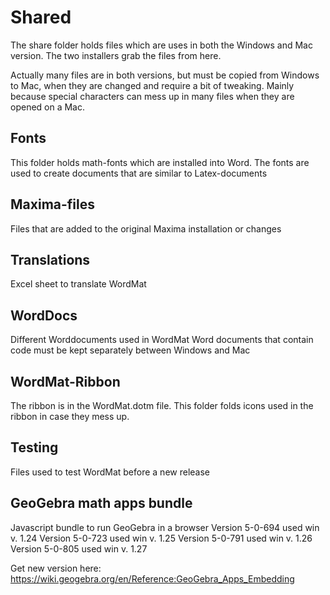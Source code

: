 # Shared

The share folder holds files which are uses in both the Windows and Mac version. The two installers grab the files from here.

Actually many files are in both versions, but must be copied from Windows to Mac, when they are changed and require a bit of tweaking.
Mainly because special characters can mess up in many files when they are opened on a Mac.

## Fonts
This folder holds math-fonts which are installed into Word.
The fonts are used to create documents that are similar to Latex-documents

## Maxima-files
Files that are added to the original Maxima installation or changes

## Translations
Excel sheet to translate WordMat

## WordDocs
Different Worddocuments used in WordMat
Word documents that contain code must be kept separately between Windows and Mac

## WordMat-Ribbon
The ribbon is in the WordMat.dotm file. This folder folds icons used in the ribbon in case they mess up.

## Testing
Files used to test WordMat before a new release

## GeoGebra math apps bundle
Javascript bundle to run GeoGebra in a browser
Version 5-0-694 used win v. 1.24
Version 5-0-723 used win v. 1.25
Version 5-0-791 used win v. 1.26
Version 5-0-805 used win v. 1.27

Get new version here:
https://wiki.geogebra.org/en/Reference:GeoGebra_Apps_Embedding



